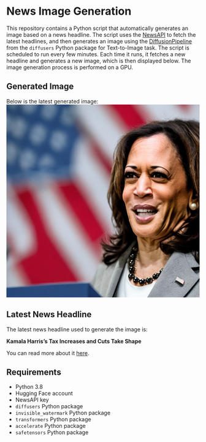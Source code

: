 # News Image Generation
This repository contains a Python script that automatically generates an image based on a news headline. The script uses the [NewsAPI](https://newsapi.org/) to fetch the latest headlines, and then generates an image using the [DiffusionPipeline](https://github.com/huggingface/diffusers) from the `diffusers` Python package for Text-to-Image task.
The script is scheduled to run every few minutes. Each time it runs, it fetches a new headline and generates a new image, which is then displayed below. The image generation process is performed on a GPU.

## Generated Image
Below is the latest generated image:
![Generated Image](image.png)

## Latest News Headline
The latest news headline used to generate the image is:

**Kamala Harris’s Tax Increases and Cuts Take Shape**

You can read more about it [here](https://news.google.com/rss/articles/CBMiiAFBVV95cUxPSjZlMFNBNkVGVnhuUEQ5VTJNbjh6RzNHdkE4aFU2YU9BdmROaHJxR05oWno1a3Q3YzZXSk1LcWRYWDMwaU53TE1FT0hEd2RVYVV3YTRFNXhEQ3hUWXFtSzRJQnVnYkktOXJTYUpaVWVJX216T1AtS3JydkxmOXI1M3NTa2htZV9I?oc=5).

## Requirements
- Python 3.8
- Hugging Face account
- NewsAPI key
- `diffusers` Python package
- `invisible_watermark` Python package
- `transformers` Python package
- `accelerate` Python package
- `safetensors` Python package
